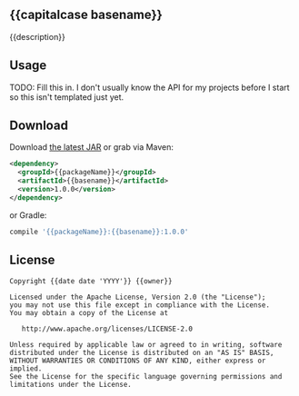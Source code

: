{{capitalcase basename}}
--------------

{{description}}


Usage
-----

TODO: Fill this in. I don't usually know the API for my projects before I start so this isn't templated just yet.


Download
--------

Download [the latest JAR][2] or grab via Maven:

```xml
<dependency>
  <groupId>{{packageName}}</groupId>
  <artifactId>{{basename}}</artifactId>
  <version>1.0.0</version>
</dependency>
```
or Gradle:
```groovy
compile '{{packageName}}:{{basename}}:1.0.0'
```


License
-------

    Copyright {{date date 'YYYY'}} {{owner}}

    Licensed under the Apache License, Version 2.0 (the "License");
    you may not use this file except in compliance with the License.
    You may obtain a copy of the License at

       http://www.apache.org/licenses/LICENSE-2.0

    Unless required by applicable law or agreed to in writing, software
    distributed under the License is distributed on an "AS IS" BASIS,
    WITHOUT WARRANTIES OR CONDITIONS OF ANY KIND, either express or implied.
    See the License for the specific language governing permissions and
    limitations under the License.



 [1]: http://github.com/{{githubUserName}}/{{basename}}
 [2]: http://repository.sonatype.org/service/local/artifact/maven/redirect?r=central-proxy&g={{packageName}}&a={{basename}}&v=LATEST
